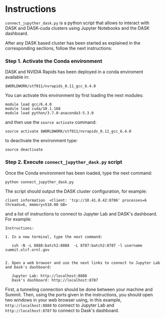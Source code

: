 # Instructions

```connect_jupyther_dask.py``` is a python script that allows to interact with DASK and DASK-cuda clusters using  Jupyter Notebooks and the DASK dashboard.

After any DASK based cluster has been started as explained in the corresponding sections, follow the next instructions:

### Step 1. Activate the Conda environment

DASK and NVIDIA Rapids has been deployed in a conda enviroment available in:

```
$WORLDWORK/stf011/nvrapids_0.11_gcc_6.4.0
```

You can activate this environment by first loading the next modules:

```
module load gcc/6.4.0
module load cuda/10.1.168
module load python/3.7.0-anaconda3-5.3.0
```

and then use the `source activate` command:

```
source activate $WORLDWORK/stf011/nvrapids_0.11_gcc_6.4.0
```

to deactivate the environment type:

```
source deactivate
```

### Step 2. Execute ```connect_jupyther_dask.py``` script


Once the Conda environment has been loaded, type the next command:

```
python connect_jupyther_dask.py
```

The script should output the DASK cluster configuration, for example:

``` 
client information  <Client: 'tcp://10.41.0.42:8786' processes=6 threads=6, memory=510.00 GB>
```

and a list of instructions  to connect to Jupyter Lab and DASK's dashboard. For example:

```
Instructions: 

1. In a new terminal, type the next command:

   ssh -N -L 8888:batch2:8888  -L 8787:batch2:8787 -l username summit.olcf.ornl.gov


2. Open a web browser and use the next links to connect to Jupyter Lab and Dask's dashboard:

   Jupyter Lab: http://localhost:8888
   Dask's dashboard: http://localhost:8787
```


First, a tunneling connection should be done between your machine and Summit. Then, using the ports given in the instructions, you should open two windows in your web browser using, in this example, ```http://localhost:8888``` to connect to Jupyter Lab and ```http://localhost:8787``` to connect to Dask's dashboard.

